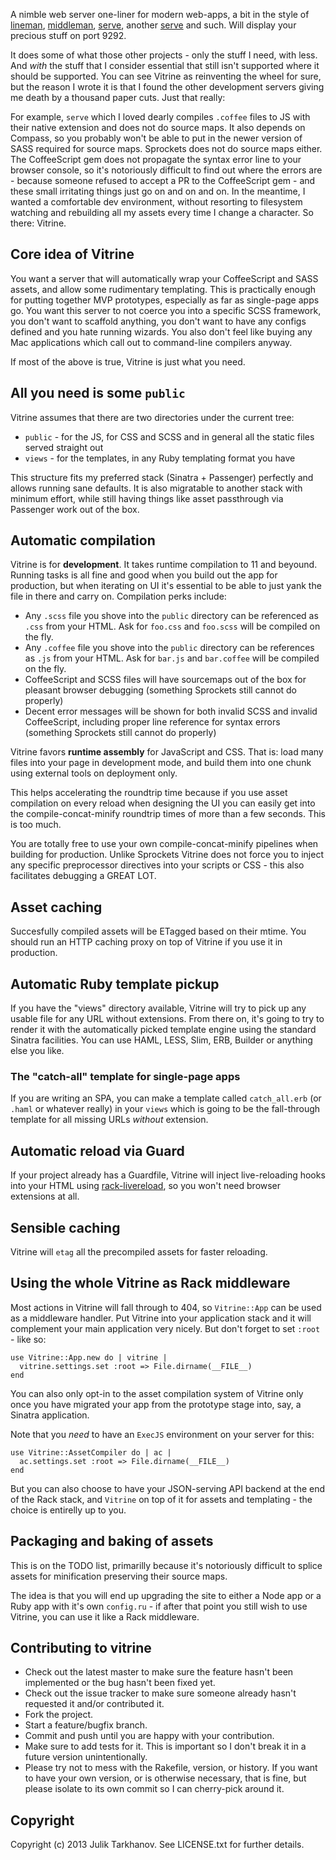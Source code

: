 A nimble web server one-liner for modern web-apps, a bit in the style of
[lineman](https://github.com/testdouble/lineman), [middleman](https://github.com/middleman/middleman), [serve](https://github.com/visionmedia/serve), another [serve](https://github.com/jlong/serve) 
and such. Will display your precious stuff on port 9292.

It does some of what those other projects - only the stuff I need, with less. And *with* the stuff that I
consider essential that still isn't supported where it should be supported. You can see Vitrine as 
reinventing the wheel for sure, but the reason I wrote it is that I found the other development servers
giving me death by a thousand paper cuts. Just that really:

For example, `serve` which I loved dearly compiles `.coffee` files to JS with their native extension and
does not do source maps. It also depends on Compass, so you probably won't be able to put in the newer
version of SASS required for source maps. Sprockets does not do source maps either. The CoffeeScript
gem does not propagate the syntax error line to your browser console, so it's notoriously difficult
to find out where the errors are - because someone refused to accept a PR to the CoffeeScript gem -
and these small irritating things just go on and on and on. In the meantime, I wanted a comfortable
dev environment, without resorting to filesystem watching and rebuilding all my assets every time I change
a character. So there: Vitrine.

## Core idea of Vitrine

You want a server that will automatically wrap your CoffeeScript and SASS assets, and allow
some rudimentary templating. This is practically enough for putting together MVP prototypes,
especially as far as single-page apps go. You want this server to not coerce you into a specific
SCSS framework, you don't want to scaffold anything, you don't want to have any configs defined and
you hate running wizards. You also don't feel like buying any Mac applications which call out
to command-line compilers anyway.

If most of the above is true, Vitrine is just what you need.

## All you need is some `public`

Vitrine assumes that there are two directories under the current tree:

* `public` - for the JS, for CSS and SCSS and in general all the static files served straight out
* `views` - for the templates, in any Ruby templating format you have

This structure fits my preferred stack (Sinatra + Passenger) perfectly and allows running sane
defaults. It is also migratable to another stack with minimum effort, while still having things
like asset passthrough via Passenger work out of the box.

## Automatic compilation

Vitrine is for **development**. It takes runtime compilation to 11 and beyound. Running tasks
is all fine and good when you build out the app for production, but when iterating on UI it's essential
to be able to just yank the file in there and carry on. Compilation perks include:

* Any `.scss` file you shove into the `public` directory can be referenced as `.css` from your HTML.
  Ask for `foo.css` and `foo.scss` will be compiled on the fly.
* Any `.coffee` file you shove into the `public` directory can be references as `.js` from your HTML.
  Ask for `bar.js` and `bar.coffee` will be compiled on the fly.
* CoffeeScript and SCSS files will have sourcemaps out of the box for pleasant browser debugging 
  (something Sprockets still cannot do properly)
* Decent error messages will be shown for both invalid SCSS and invalid CoffeeScript, including
proper line reference for syntax errors (something Sprockets still cannot do properly)

Vitrine favors **runtime assembly** for JavaScript and CSS. That is: load many files into your page
in development mode, and build them into one chunk using external tools on deployment only.

This helps accelerating the roundtrip time because if you use asset compilation on every reload
when designing the UI you can easily get into the compile-concat-minify roundtrip times of more
than a few seconds. This is too much.

You are totally free to use your own compile-concat-minify pipelines when building for production.
Unlike Sprockets Vitrine does not force you to inject any specific preprocessor directives into
your scripts or CSS - this also facilitates debugging a GREAT LOT.

## Asset caching

Succesfully compiled assets will be ETagged based on their mtime. You should run an HTTP caching
proxy on top of Vitrine if you use it in production.

## Automatic Ruby template pickup

If you have the "views" directory available, Vitrine will try to pick up any usable file for any URL without extensions.
From there on, it's going to try to render it with the automatically picked template engine using the
standard Sinatra facilities. You can use HAML, LESS, Slim, ERB, Builder or anything else you like.

### The "catch-all" template for single-page apps
 
If you are writing an SPA, you can make a template called `catch_all.erb` (or `.haml` or whatever really)
in your `views` which is going to be the fall-through template for all missing URLs _without_ extension.

## Automatic reload via Guard

If your project already has a Guardfile, Vitrine will inject live-reloading hooks into your HTML using
[rack-livereload](https://github.com/johnbintz/rack-livereload), so you won't need browser extensions at all.

## Sensible caching

Vitrine will `etag` all the precompiled assets for faster reloading.

## Using the whole Vitrine as Rack middleware

Most actions in Vitrine will fall through to 404, so `Vitrine::App` can be used as a middleware handler.
Put Vitrine into your application stack and it will complement your main application very nicely. But don't
forget to set `:root` - like so:

    use Vitrine::App.new do | vitrine |
      vitrine.settings.set :root => File.dirname(__FILE__)
    end

You can also only opt-in to the asset compilation system of Vitrine only once you have migrated your app from
the prototype stage into, say, a Sinatra application.

Note that you _need_ to have an `ExecJS` environment on your server for this:
    
    use Vitrine::AssetCompiler do | ac |
      ac.settings.set :root => File.dirname(__FILE__)
    end

But you can also choose to have your JSON-serving API backend at the end of the Rack stack, and `Vitrine`
on top of it for assets and templating - the choice is entirelly up to you.

## Packaging and baking of assets

This is on the TODO list, primarilly because it's notoriously difficult to splice assets for minification
preserving their source maps.

The idea is that you will end up upgrading the site to either a Node app or a Ruby app
with it's own `config.ru` - if after that point you still wish to use Vitrine, you can use it like a Rack
middleware.

## Contributing to vitrine
 
* Check out the latest master to make sure the feature hasn't been implemented or the bug hasn't been fixed yet.
* Check out the issue tracker to make sure someone already hasn't requested it and/or contributed it.
* Fork the project.
* Start a feature/bugfix branch.
* Commit and push until you are happy with your contribution.
* Make sure to add tests for it. This is important so I don't break it in a future version unintentionally.
* Please try not to mess with the Rakefile, version, or history. If you want to have your own version, or is otherwise necessary, that is fine, but please isolate to its own commit so I can cherry-pick around it.

## Copyright

Copyright (c) 2013 Julik Tarkhanov. See LICENSE.txt for
further details.

